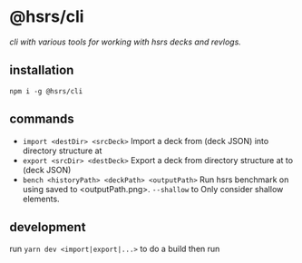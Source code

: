 # @hsrs/cli

_cli with various tools for working with hsrs decks and revlogs._

## installation

`npm i -g @hsrs/cli`

## commands

- `import <destDir> <srcDeck>` Import a deck from <srcDeck> (deck JSON) into directory structure at <destDir>
- `export <srcDir> <destDeck>` Export a deck from directory structure at <srcDir> to <destDeck> (deck JSON)
- `bench <historyPath> <deckPath> <outputPath>` Run hsrs benchmark on <historyPath> using <deckPath> saved to <outputPath.png>. `--shallow` to Only consider shallow elements.

## development

run `yarn dev <import|export|...>` to do a build then run
